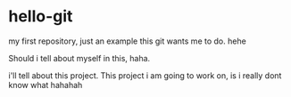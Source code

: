 # hello-git
my first repository, just an example this git wants me to do. hehe

Should i tell about myself in this, haha.

i'll tell about this project. 
This project i am going to work on, is i really dont know what hahahah

